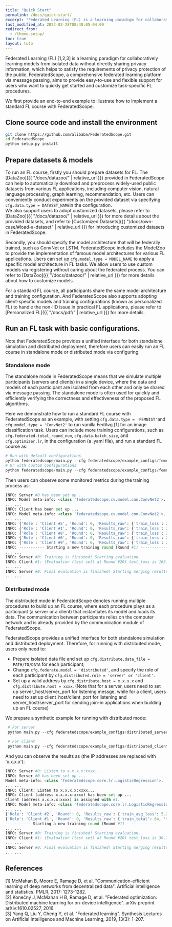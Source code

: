 ```yaml
---
title: "Quick Start"
permalink: /docs/quick-start/
excerpt: "Federated Learning (FL) is a learning paradigm for collaboratively learning models from isolated data without directly sharing privacy information, which helps to satisfy the requirements of privacy protection of the public."
last_modified_at: 2022-03-28T08:48:05-04:00
redirect_from:
  - /theme-setup/
toc: true
layout: tuto
---
```


Federated Learning (FL) [1,2,3] is a learning paradigm for collaboratively learning models from isolated data without directly sharing privacy information, which helps to satisfy the requirements of privacy protection of the public. FederatedScope, a comprehensive federated learning platform via message passing, aims to provide easy-to-use and flexible support for users who want to quickly get started and customize task-specific FL procedures.  

We first provide an end-to-end example to illustrate how to implement a standard FL course with FederatedScope.

## Clone source code and install the environment

```bash
git clone https://github.com/alibaba/FederatedScope.git
cd FederatedScope
python setup.py install
```

## Prepare datasets & models

To run an FL course, firstly you should prepare datasets for FL. The [DataZoo]({{ "/docs/datazoo/" | relative_url }}) provided in FederatedScope can help to automatically download and preprocess widely-used public datasets from various FL applications, including computer vision, natural language processing, graph learning, recommendation, etc. Users can conveniently conduct experiments on the provided dataset via specifying `cfg.data.type = DATASET_NAME`in the configuration.  
We also support users to adopt customized datasets, please refer to [DataZoo]({{ "/docs/datazoo/" | relative_url }}) for more details about the provided datasets, and refer to [Customized Datasets]({{ "/docs/own-case/#load-a-dataset" | relative_url }}) for introducing customized datasets in FederatedScope.

Secondly, you should specify the model architecture that will be federally trained, such as ConvNet or LSTM. FederatedScope includes the ModelZoo to provide the implementation of famous model architectures for various FL applications. Users can set up `cfg.model.type = MODEL_NAME` to apply a specific model architecture in FL tasks. We allow users to use custom models via registering without caring about the federated process. You can refer to [DataZoo]({{ "/docs/datazoo/" | relative_url }}) for more details about how to customize models.

For a standard FL course, all participants share the same model architecture and training configuration. And FederatedScope also supports adopting client-specific models and training configurations (known as personalized FL) to handle the non-IID issue in practical  FL applications, please refer to [Personalized FL]({{ "/docs/pdf/" | relative_url }}) for more details. 

## Run an FL task with basic configurations.

Note that FederatedScope provides a unified interface for both standalone simulation and distributed deployment, therefore users can easily run an FL course in standalone mode or distributed mode via configuring. 

### Standalone mode

The standalone mode in FederatedScope means that we simulate multiple participants (servers and clients) in a single device, where the data and models of each participant are isolated from each other and only be shared via message passing. The standalone mode is often used for quickly and efficiently verifying the correctness and effectiveness of the proposed FL algorithms.

Here we demonstrate how to run a standard FL course with FederatedScope as an example, with setting `cfg.data.type = 'FEMNIST'`and `cfg.model.type = 'ConvNet2'` to run vanilla FedAvg [1] for an image classification task.
Users can include more training configurations, such as `cfg.federated.total_round_num`, `cfg.data.batch_size`, and `cfg.optimizer.lr`, in the configuration (a .yaml file), and run a standard FL course as: 

```python
# Run with default configurations
python federatedscope/main.py --cfg federatedscope/example_configs/femnist.yaml
# Or with custom configurations
python federatedscope/main.py --cfg federatedscope/example_configs/femnist.yaml federated.total_round_num 50 data.batch_size 128
```

Then users can observe some monitored metrics during the training process as:

```python
INFO: Server #0 has been set up ...
INFO: Model meta-info: <class 'federatedscope.cv.model.cnn.ConvNet2'>.
... ...
INFO: Client has been set up ...
INFO: Model meta-info: <class 'federatedscope.cv.model.cnn.ConvNet2'>.
... ...
INFO: {'Role': 'Client #5', 'Round': 0, 'Results_raw': {'train_loss': 207.6341676712036, 'train_acc': 0.02, 'train_total': 50, 'train_loss_regular': 0.0, 'train_avg_loss': 4.152683353424072}}
INFO: {'Role': 'Client #1', 'Round': 0, 'Results_raw': {'train_loss': 209.0940284729004, 'train_acc': 0.02, 'train_total': 50, 'train_loss_regular': 0.0, 'train_avg_loss': 4.1818805694580075}}
INFO: {'Role': 'Client #8', 'Round': 0, 'Results_raw': {'train_loss': 202.24929332733154, 'train_acc': 0.04, 'train_total': 50, 'train_loss_regular': 0.0, 'train_avg_loss': 4.0449858665466305}}
INFO: {'Role': 'Client #6', 'Round': 0, 'Results_raw': {'train_loss': 209.43883895874023, 'train_acc': 0.06, 'train_total': 50, 'train_loss_regular': 0.0, 'train_avg_loss': 4.1887767791748045}}
INFO: {'Role': 'Client #9', 'Round': 0, 'Results_raw': {'train_loss': 208.83140087127686, 'train_acc': 0.0, 'train_total': 50, 'train_loss_regular': 0.0, 'train_avg_loss': 4.1766280174255375}}
INFO: ----------- Starting a new training round (Round #1) -------------
... ...
INFO: Server #0: Training is finished! Starting evaluation.
INFO: Client #1: (Evaluation (test set) at Round #20) test_loss is 163.029045
... ...
INFO: Server #0: Final evaluation is finished! Starting merging results.
... ...
```

### Distributed mode

The distributed mode in FederatedScope denotes running multiple procedures to build up an FL course, where each procedure plays as a participant (a server or a client) that instantiates its model and loads its data. The communication between participants relies on the computer network and is already provided by the communication module of FederatedScope.

FederatedScope provides a unified interface for both standalone simulation and distributed deployment. Therefore, for running with distributed mode, users only need to:

- Prepare isolated data file and set up `cfg.distribute.data_file = PATH/TO/DATA` for each participant;
- Change `cfg.federate.model = 'distributed'`, and specify the role of each participant  by `cfg.distributed.role = 'server' or 'client'`.
- Set up a valid address by `cfg.distribute.host = x.x.x.x` and `cfg.distribute.host = xxxx`. (Note that for a server, users need to set up server_host/server_port for listening messge, while for a client, users need to set up client_host/client_port for listening and server_host/server_port for  sending join-in applications when building up an FL course)

We prepare a synthetic example for running with distributed mode:

```python
 # For server
 python main.py --cfg federatedscope/example_configs/distributed_server.yaml data_path 'PATH/TO/DATA' server.host x.x.x.x client.port xxxx
 
 # For client
 python main.py --cfg federatedscope/example_configs/distributed_client.yaml data_path 'PATH/TO/DATA' server.host x.x.x.x server.port xxxx client.host x.x.x.x client.port xxxx
```

And you can observe the results as (the IP addresses are replaced with 'x.x.x.x'):

```python
INFO: Server #0: Listen to x.x.x.x:xxxx...
INFO: Server #0 has been set up ...
Model meta-info: <class 'federatedscope.core.lr.LogisticRegression'>.
... ...
INFO: Client: Listen to x.x.x.x:xxxx...
INFO: Client (address x.x.x.x:xxxx) has been set up ...
Client (address x.x.x.x:xxxx) is assigned with #1.
INFO: Model meta-info: <class 'federatedscope.core.lr.LogisticRegression'>.
... ...
{'Role': 'Client #2', 'Round': 0, 'Results_raw': {'train_avg_loss': 5.215108394622803, 'train_loss': 333.7669372558594, 'train_total': 64}}
{'Role': 'Client #1', 'Round': 0, 'Results_raw': {'train_total': 64, 'train_loss': 290.9668884277344, 'train_avg_loss': 4.54635763168335}}
----------- Starting a new training round (Round #1) -------------
... ...
INFO: Server #0: Training is finished! Starting evaluation.
INFO: Client #1: (Evaluation (test set) at Round #20) test_loss is 30.387419
... ...
INFO: Server #0: Final evaluation is finished! Starting merging results.
... ...
```

## References

[1] McMahan B, Moore E, Ramage D, et al. "Communication-efficient learning of deep networks from decentralized data". Artificial intelligence and statistics. PMLR, 2017: 1273-1282.  
[2] Konečný J, McMahan H B, Ramage D, et al. "Federated optimization: Distributed machine learning for on-device intelligence". arXiv preprint arXiv:1610.02527, 2016.  
[3] Yang Q, Liu Y, Cheng Y, et al. "Federated learning". Synthesis Lectures on Artificial Intelligence and Machine Learning, 2019, 13(3): 1-207.  
